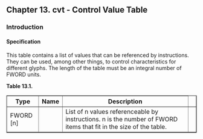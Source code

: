 <div xmlns="http://www.w3.org/1999/xhtml" class="chapter"><div class="titlepage"><div><div><h2 class="title"><a name="chapter.cvt"></a>Chapter 13. cvt - Control Value Table</h2></div></div></div><div role="fragment" class="section"><div class="titlepage"><div><div><h3 class="title"><a name="idm300714603552"></a>Introduction</h3></div></div></div><div role="specification" class="section"><div class="titlepage"><div><div><h4 class="title"><a name="section.14.1.1"></a>Specification</h4></div></div></div><p>This table contains a list of values that can be
          referenced by instructions. They can be used, among other
          things, to control characteristics for different glyphs. The
          length of the table must be an integral number of FWORD
          units.</p><div class="table"><a name="idm300714601184"></a><p class="title"><strong>Table 13.1. </strong></p><div class="table-contents"><table class="table" border="1"><colgroup><col/><col/><col/><col/></colgroup><thead><tr><th>Type</th><th>Name</th><th>Description</th><td class="auto-generated"> </td></tr></thead><tbody><tr><td>FWORD [n]</td><td> </td><td>List of n values referenceable by
	      instructions. n is the number of FWORD items that
	      fit in the size of the table.</td><td class="auto-generated"> </td></tr></tbody></table></div></div><br class="table-break"/></div></div></div>